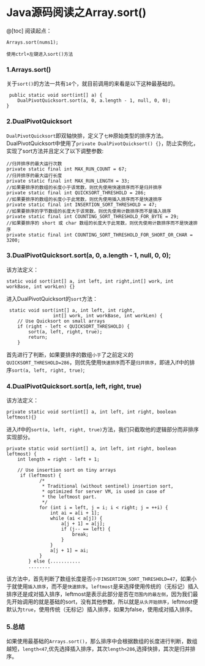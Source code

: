 # Java源码阅读之Array.sort()
@[toc]
阅读起点：

    Arrays.sort(nums1);

 `使用ctrl+左键进入sort()方法`

### 1.Arrays.sort()

关于`sort()`的方法一共有`14`个，就目前调用的来看是以下这种最基础的。

     public static void sort(int[] a) {
        DualPivotQuicksort.sort(a, 0, a.length - 1, null, 0, 0);
    }

### 2.DualPivotQuicksort

`DualPivotQuicksort`即双轴快排，定义了`七种`原始类型的排序方法。DualPivotQuicksort中使用了`private DualPivotQuicksort() {}`，防止实例化，实现了sort方法并且定义了以下调整参数:

    //归并排序的最大运行次数
    private static final int MAX_RUN_COUNT = 67;
    //归并排序的最大运行长度
    private static final int MAX_RUN_LENGTH = 33;
    //如果要排序的数组的长度小于该常数，则优先使用快速排序而不是归并排序
    private static final int QUICKSORT_THRESHOLD = 286;
    //如果要排序的数组的长度小于此常数，则优先使用插入排序而不是快速排序
    private static final int INSERTION_SORT_THRESHOLD = 47;
    //如果要排序的字节数组的长度大于该常数，则优先使用计数排序而不是插入排序
    private static final int COUNTING_SORT_THRESHOLD_FOR_BYTE = 29;
    //如果要排序的 short 或 char 数组的长度大于此常数，则优先使用计数排序而不是快速排序
    private static final int COUNTING_SORT_THRESHOLD_FOR_SHORT_OR_CHAR = 3200;

### 3.DualPivotQuicksort.sort(a, 0, a.length - 1, null, 0, 0);

该方法定义：

    static void sort(int[] a, int left, int right,int[] work, int workBase, int workLen) {}

进入DualPivotQuicksort的`sort`方法：

     static void sort(int[] a, int left, int right,
                     int[] work, int workBase, int workLen) {
        // Use Quicksort on small arrays
        if (right - left < QUICKSORT_THRESHOLD) {
            sort(a, left, right, true);
            return;
        }

首先进行了判断，如果要排序的数组`小于`了之前定义的`QUICKSORT_THRESHOLD=286`，则优先使用`快速排序`而不是`归并排序`，即进入if中的排序`sort(a, left, right, true)`;

### 4.DualPivotQuicksort.sort(a, left, right, true)

该方法定义：

    private static void sort(int[] a, int left, int right, boolean leftmost){}

进入if中的`sort(a, left, right, true)`方法，我们只截取他的逻辑部分而非排序实现部分。

    private static void sort(int[] a, int left, int right, boolean leftmost) {
        int length = right - left + 1;
    
        // Use insertion sort on tiny arrays
         if (leftmost) {
                /*
                 * Traditional (without sentinel) insertion sort,
                 * optimized for server VM, is used in case of
                 * the leftmost part.
                 */
                for (int i = left, j = i; i < right; j = ++i) {
                    int ai = a[i + 1];
                    while (ai < a[j]) {
                        a[j + 1] = a[j];
                        if (j-- == left) {
                            break;
                        }
                    }
                    a[j + 1] = ai;
                }
            } else {...........
            ........

该方法中，首先判断了数组长度是否`小于INSERTION_SORT_THRESHOLD=47`，如果小于就使用`插入排序`，而不是`快速排序`。`leftmost`是来选择使用传统的（无标记）插入排序还是成对插入排序，leftmost是表示此部分是否在`范围内的最左侧`，因为我们最先开始调用的就是基础的sort，没有其他参数，所以就是`从头开始排序`，leftmost便默认为`true`，使用传统（无标记）插入排序，如果为false，使用成对插入排序。

### 5.总结

如果使用最基础的`Arrays.sort()`，那么排序中会根据数组的长度进行判断，数组越短，`length<47`,优先选择插入排序，其次`length<286`,选择快排，其次是归并排序。
